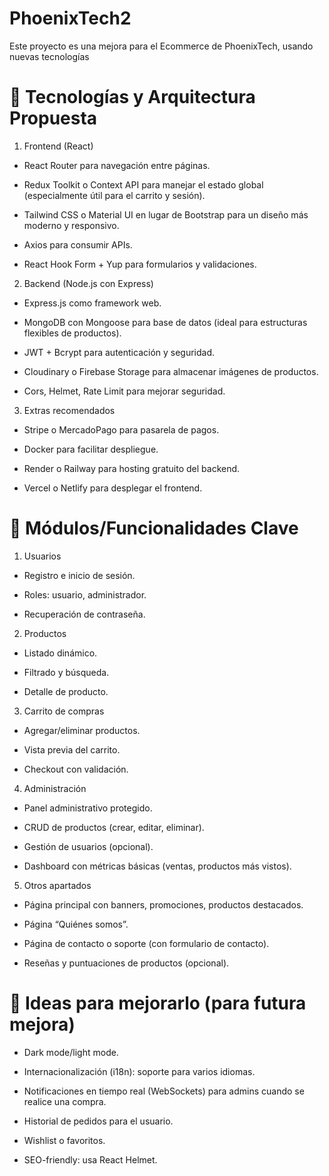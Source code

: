 # PhoenixTech2

Este proyecto es una mejora para el Ecommerce de PhoenixTech, usando nuevas tecnologías

# 🔧 Tecnologías y Arquitectura Propuesta
1. Frontend (React)
- React Router para navegación entre páginas.

- Redux Toolkit o Context API para manejar el estado global (especialmente útil para el carrito y sesión).

- Tailwind CSS o Material UI en lugar de Bootstrap para un diseño más moderno y responsivo.

- Axios para consumir APIs.

- React Hook Form + Yup para formularios y validaciones.

2. Backend (Node.js con Express)
- Express.js como framework web.

- MongoDB con Mongoose para base de datos (ideal para estructuras flexibles de productos).

- JWT + Bcrypt para autenticación y seguridad.

- Cloudinary o Firebase Storage para almacenar imágenes de productos.

- Cors, Helmet, Rate Limit para mejorar seguridad.

3. Extras recomendados
- Stripe o MercadoPago para pasarela de pagos.

- Docker para facilitar despliegue.

- Render o Railway para hosting gratuito del backend.

- Vercel o Netlify para desplegar el frontend.

# 🧩 Módulos/Funcionalidades Clave
1. Usuarios
- Registro e inicio de sesión.

- Roles: usuario, administrador.

- Recuperación de contraseña.

2. Productos
- Listado dinámico.

- Filtrado y búsqueda.

- Detalle de producto.

3. Carrito de compras
- Agregar/eliminar productos.

- Vista previa del carrito.

- Checkout con validación.

4. Administración
- Panel administrativo protegido.

- CRUD de productos (crear, editar, eliminar).

- Gestión de usuarios (opcional).

- Dashboard con métricas básicas (ventas, productos más vistos).

5. Otros apartados
- Página principal con banners, promociones, productos destacados.

- Página “Quiénes somos”.

- Página de contacto o soporte (con formulario de contacto).

- Reseñas y puntuaciones de productos (opcional).

# 🌟 Ideas para mejorarlo (para futura mejora) 
- Dark mode/light mode.

- Internacionalización (i18n): soporte para varios idiomas.

- Notificaciones en tiempo real (WebSockets) para admins cuando se realice una compra.

- Historial de pedidos para el usuario.

- Wishlist o favoritos.

- SEO-friendly: usa React Helmet.


